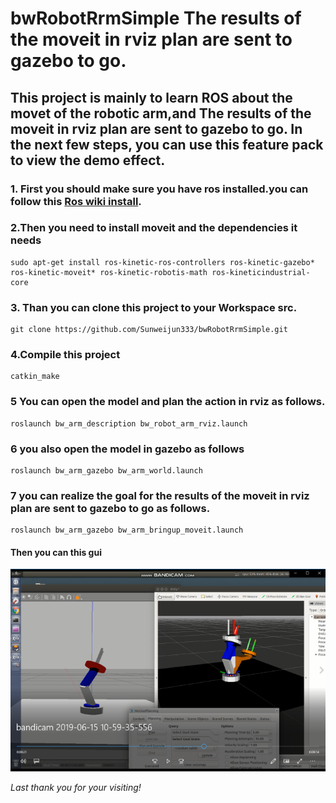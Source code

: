 bwRobotRrmSimple
The results of the moveit in rviz plan are sent to gazebo to go.
========================================================================================
This project is mainly to learn ROS about the movet of the robotic arm,and The results of the moveit in rviz plan are sent to gazebo to go.
In the next few steps, you can use this feature pack to view the demo effect.
--------------------------------------------------------------------------------------------------------------------------
### 1. First you should make sure you have ros installed.you can follow this [Ros wiki install](http://wiki.ros.org/kinetic/Installation/Ubuntu).
### 2.Then you need to install moveit and the dependencies it needs
    sudo apt-get install ros-kinetic-ros-controllers ros-kinetic-gazebo* ros-kinetic-moveit* ros-kinetic-robotis-math ros-kineticindustrial-core 
### 3. Than you can clone this project to your Workspace src.
    git clone https://github.com/Sunweijun333/bwRobotRrmSimple.git

### 4.Compile this project
    catkin_make
### 5 You can open the model and plan the action in rviz as follows.
    roslaunch bw_arm_description bw_robot_arm_rviz.launch
### 6 you also open the model in gazebo as follows
    roslaunch bw_arm_gazebo bw_arm_world.launch
### 7 you can realize the goal for the results of the moveit in rviz plan are sent to gazebo to go as follows.
    roslaunch bw_arm_gazebo bw_arm_bringup_moveit.launch
#### Then you can this gui
![github](https://github.com/Sunweijun333/bwRobotRrmSimple/blob/master/screenshots/rviz_gazebo.png)
 
*Last thank you for your visiting!*

